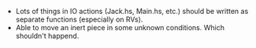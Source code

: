 * Lots of things in IO actions (Jack.hs, Main.hs, etc.) should be
  written as separate functions (especially on RVs).
* Able to move an inert piece in some unknown conditions. Which
  shouldn't happend.

